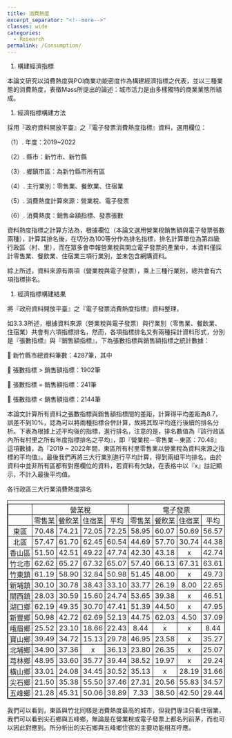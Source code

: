```yaml
---
title: 消費熱度
excerpt_separator: "<!--more-->"
classes: wide
categories:
  - Research
permalink: /Consumption/
---
```


<style>
table, th, td {
  border: 1px solid black;
  border-collapse: collapse;
  text-align: center;
  vertical-align: middle;
  padding: 0px;
}
td > p {
  display: contents;
  vertical-align: middle;
  text-align: center;
}
tbody, thead {
  width: 100%;
  display: table;
}
</style>
<ol><li><a id="_Ref118384266"></a><a id="_Toc119100695"></a>構建經濟指標 	</li></ol><p>本論文研究以消費熱度與POI商業功能密度作為構建經濟指標之代表，並以三種業態的消費熱度，表徵Mass所提出的論述：城市活力是由多樣獨特的商業業態所組成。</p><ol><li>經濟指標構建方法</li></ol><p>採用『政府資料開放平臺』之『電子發票消費熱度指標』資料，選用欄位：</p><p>（1）.	年度：2019~2022 </p><p>（2）.	縣市：新竹市、新竹縣</p><p>（3）.	鄉鎮市區：為新竹縣市所有區</p><p>（4）.	主行業別：零售業、餐飲業、住宿業</p><p>（5）.	消費熱度計算來源：營業稅、電子發票</p><p>（6）.	消費熱度：銷售金額指標、發票張數</p><p>資料熱度指標之計算方法為，根據欄位（本論文選用營業稅銷售額與電子發票張數兩種），計算其排名後，在切分為100等分作為排名指標，排名計算單位為第四級行政區（村、里），而在眾多會申報營業稅與開立電子發票的產業中，本資料僅採計零售業、餐飲業、住宿業三項行業別，並未包含網購資料。</p><p>綜上所述，資料來源有兩項（營業稅與電子發票），乘上三種行業別，總共會有六項指標排名。<br /></p><ol><li><a id="_Toc119100662"></a>經濟指標構建結果</li></ol><p>將『政府資料開放平臺』之『電子發票消費熱度指標』資料整理，</p><p>如3.3.3所述，根據資料來源（營業稅與電子發票）與行業別（零售業、餐飲業、住宿業）共會有六項指標排名，然而，各項指標排名又有兩種採計資料形式，分別是『張數指標』與『銷售額指標』，下為張數指標與銷售額指標之統計數據：</p><p>	新竹縣市總資料筆數：4287筆，其中</p><p>	張數指標 &gt; 銷售額指標：1902筆</p><p>	張數指標 = 銷售額指標：241筆</p><p>	張數指標 &lt; 銷售額指標：2144筆</p><p>本論文計算所有資料之張數指標與銷售額指標間的差距，計算得平均差距為8.7，誤差不到10%，認為可以將兩種指標合併計算，故將其取平均進行後續的排名分析。下表為根據上述平均後的指標，進行排名，注意的是，排名數值為『該行政區內所有村里之所有年度指標排名之平均』，即『營業稅－零售業－東區：70.48』這項數據，為『2019 ~ 2022年間，東區所有村里零售業以營業稅為資料來源之指標的平均值』。最後我們再將三大行業別進行平均計算，得到兩組平均排名。由於資料中並非所有區都有對應欄位的資料，若資料有欠缺，在表格中以『x』註記顯示，不計入最後平均值。</p><p>各行政區三大行業消費熱度排名</p><table><tr><td></td><td colspan="4"><p>營業稅</p></td><td colspan="4"><p>電子發票</p></td></tr><tr><td></td><td><p>零售業</p></td><td><p>餐飲業</p></td><td><p>住宿業</p></td><td><p>平均</p></td><td><p>零售業</p></td><td><p>餐飲業</p></td><td><p>住宿業</p></td><td><p>平均</p></td></tr><tr><td><p>東區</p></td><td><p>70.48</p></td><td><p>74.21</p></td><td><p>72.05</p></td><td><p>72.25</p></td><td><p>58.95</p></td><td><p>60.07</p></td><td><p>50.69</p></td><td><p>56.57</p></td></tr><tr><td><p>北區</p></td><td><p>57.47</p></td><td><p>61.70</p></td><td><p>62.45</p></td><td><p>60.54</p></td><td><p>44.69</p></td><td><p>57.70</p></td><td><p>30.74</p></td><td><p>44.38</p></td></tr><tr><td><p>香山區</p></td><td><p>51.50</p></td><td><p>42.51</p></td><td><p>49.22</p></td><td><p>47.74</p></td><td><p>42.30</p></td><td><p>43.18</p></td><td><p>x</p></td><td><p>42.74</p></td></tr><tr><td><p>竹北市</p></td><td><p>62.62</p></td><td><p>65.27</p></td><td><p>67.32</p></td><td><p>65.07</p></td><td><p>57.40</p></td><td><p>66.13</p></td><td><p>67.31</p></td><td><p>63.61</p></td></tr><tr><td><p>竹東鎮</p></td><td><p>61.19</p></td><td><p>58.90</p></td><td><p>32.84</p></td><td><p>50.98</p></td><td><p>51.45</p></td><td><p>48.00</p></td><td><p>x</p></td><td><p>49.73</p></td></tr><tr><td><p>新埔鎮</p></td><td><p>30.10</p></td><td><p>30.78</p></td><td><p>38.43</p></td><td><p>33.10</p></td><td><p>33.77</p></td><td><p>26.19</p></td><td><p>8.00</p></td><td><p>22.65</p></td></tr><tr><td><p>關西鎮</p></td><td><p>28.03</p></td><td><p>30.59</p></td><td><p>15.60</p></td><td><p>24.74</p></td><td><p>53.65</p></td><td><p>39.38</p></td><td><p>x</p></td><td><p>46.51</p></td></tr><tr><td><p>湖口鄉</p></td><td><p>62.19</p></td><td><p>49.35</p></td><td><p>30.70</p></td><td><p>47.41</p></td><td><p>51.39</p></td><td><p>44.50</p></td><td><p>x</p></td><td><p>47.95</p></td></tr><tr><td><p>新豐鄉</p></td><td><p>50.98</p></td><td><p>42.72</p></td><td><p>62.69</p></td><td><p>52.13</p></td><td><p>44.75</p></td><td><p>62.03</p></td><td><p>4.50</p></td><td><p>37.09</p></td></tr><tr><td><p>峨眉鄉</p></td><td><p>25.52</p></td><td><p>23.10</p></td><td><p>18.66</p></td><td><p>22.43</p></td><td><p>8.44</p></td><td><p>x</p></td><td><p>x</p></td><td><p>8.44</p></td></tr><tr><td><p>寶山鄉</p></td><td><p>39.49</p></td><td><p>34.72</p></td><td><p>15.13</p></td><td><p>29.78</p></td><td><p>46.95</p></td><td><p>23.58</p></td><td><p>x</p></td><td><p>35.27</p></td></tr><tr><td><p>北埔鄉</p></td><td><p>34.90</p></td><td><p>37.36</p></td><td><p>x</p></td><td><p>36.13</p></td><td><p>23.80</p></td><td><p>26.35</p></td><td><p>x</p></td><td><p>25.07</p></td></tr><tr><td><p>芎林鄉</p></td><td><p>48.95</p></td><td><p>33.60</p></td><td><p>35.77</p></td><td><p>39.44</p></td><td><p>38.52</p></td><td><p>19.97</p></td><td><p>x</p></td><td><p>29.24</p></td></tr><tr><td><p>橫山鄉</p></td><td><p>33.01</p></td><td><p>24.08</p></td><td><p>34.45</p></td><td><p>30.52</p></td><td><p>35.13</p></td><td><p>x</p></td><td><p>28.19</p></td><td><p>31.66</p></td></tr><tr><td><p>尖石鄉</p></td><td><p>21.50</p></td><td><p>35.38</p></td><td><p>55.50</p></td><td><p>37.46</p></td><td><p>27.31</p></td><td><p>20.56</p></td><td><p>55.83</p></td><td><p>34.57</p></td></tr><tr><td><p>五峰鄉</p></td><td><p>21.28</p></td><td><p>45.31</p></td><td><p>50.06</p></td><td><p>38.89</p></td><td><p>7.33</p></td><td><p>38.50</p></td><td><p>42.50</p></td><td><p>29.44</p></td></tr></table><p>我們可以看到，東區與竹北同樣是消費熱度最高的城市，但我們專注只看住宿業，我們可以看到尖石鄉與五峰鄉，無論是在營業稅或電子發票上都名列前茅，而也可以因此對應到。所分析出的尖石鄉與五峰鄉住宿的主要功能相互呼應。</p>